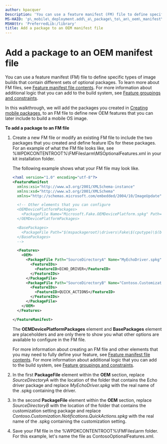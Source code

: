```yaml
---
author: kpacquer
Description: 'You can use a feature manifest (FM) file to define specific types of image builds that contain different sets of optional packages.'
MS-HAID: 'p\_mobile\_deployment.add\_a\_package\_to\_an\_oem\_manifest\_file'
MSHAttr: 'PreferredLib:/library'
title: Add a package to an OEM manifest file
---
```


# Add a package to an OEM manifest file


You can use a feature manifest (FM) file to define specific types of image builds that contain different sets of optional packages. To learn more about FM files, see [Feature manifest file contents](https://msdn.microsoft.com/library/windows/hardware/dn756745). For more information about additional logic that you can add to the build system, see [Feature groupings and constraints](https://msdn.microsoft.com/library/windows/hardware/dn756740).

In this walkthrough, we will add the packages you created in [Creating mobile packages](creating-mobile-packages.md), to an FM file to define new OEM features that you can later include to build a mobile OS image.

**To add a package to an FM file**

1.  Create a new FM file or modify an existing FM file to include the two packages that you created and define feature IDs for these packages. For an example of what the FM file looks like, see %WPDKCONTENTROOT%\\FMFiles\\arm\\MSOptionalFeatures.xml in your kit installation folder.

    The following example shows what your FM file may look like.

    ```XML
    <?xml version="1.0" encoding="utf-8"?>
    <FeatureManifest 
      xmlns:xsi="http://www.w3.org/2001/XMLSchema-instance" 
      xmlns:xsd="http://www.w3.org/2001/XMLSchema" 
      xmlns="http://schemas.microsoft.com/embedded/2004/10/ImageUpdate">

      <!-- Other elements that you can configure
      <OEMDevicePlatformPackages>
        <PackageFile Name="Microsoft.Fake.OEMDevicePlatform.spkg" Path="$(mspackageroot)\firmware\Fake\$(cputype)\$(buildtype)" Device="Fake"/>
      </OEMDevicePlatformPackages>

      <BasePackages>
        <PackageFile Path="$(mspackageroot)\drivers\Fake\$(cputype)\$(buildtype)" Name="Microsoft.Fake.AX88772.spkg"/>
      </BasePackages>
      -->

      <Features>  
        <OEM>  
          <PackageFile Path="SourceDirectoryA" Name="MyEchoDriver.spkg">  
            <FeatureIDs>  
              <FeatureID>ECHO_DRIVER</FeatureID>  
            </FeatureIDs>  
          </PackageFile>  
          <PackageFile Path="SourceDirectoryB" Name="Contoso.Customization.Notifications.QuickActions.spkg">  
            <FeatureIDs>  
              <FeatureID>QUICK_ACTIONS</FeatureID>  
            </FeatureIDs>  
          </PackageFile>  
        </OEM>  
      </Features> 

    </FeatureManifest>
    ```

    The **OEMDevicePlatformPackages** element and **BasePackages** element are placeholders and are only there to show you what other options are available to configure in the FM file.

    For more information about creating an FM file and other elements that you may need to fully define your feature, see [Feature manifest file contents](https://msdn.microsoft.com/library/windows/hardware/dn756745). For more information about additional logic that you can add to the build system, see [Feature groupings and constraints](https://msdn.microsoft.com/library/windows/hardware/dn756740).

2.  In the first **PackageFile** element within the **OEM** section, replace *SourceDirectoryA* with the location of the folder that contains the Echo driver package and replace *MyEchoDriver.spkg* with the real name of the .spkg containing the driver.

3.  In the second **PackageFile** element within the **OEM** section, replace *SourceDirectoryB* with the location of the folder that contains the customization setting package and replace *Contoso.Customization.Notifications.QuickActions.spkg* with the real name of the .spkg containing the customization setting.

4.  Save your FM file in the %WPDKCONTENTROOT%\\FMFiles\\arm folder. For this example, let's name the file as ContosoOptionalFeatures.xml.

 

 



